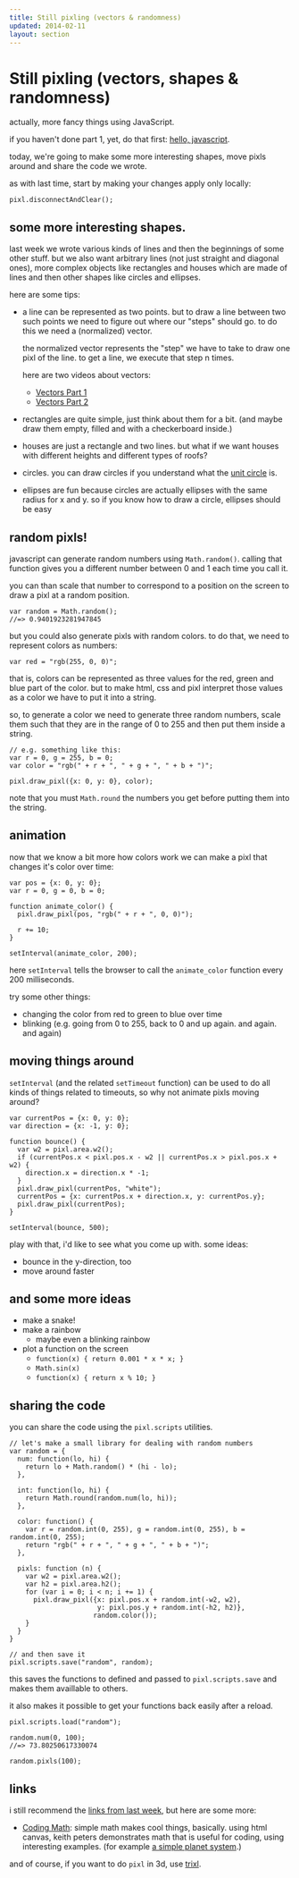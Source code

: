```yaml
---
title: Still pixling (vectors & randomness)
updated: 2014-02-11
layout: section
---
```


# Still pixling (vectors, shapes & randomness)

actually, more fancy things using JavaScript.

if you haven't done part 1, yet, do that first: [hello, javascript](2014-01-28-hello-javascript.md).

today, we're going to make some more interesting shapes, move pixls
around and share the code we wrote.

as with last time, start by making your changes apply only locally:

    pixl.disconnectAndClear();

## some more interesting shapes.

last week we wrote various kinds of lines and then the beginnings of some
other stuff. but we also want arbitrary lines (not just straight and diagonal
ones), more complex objects like rectangles and houses which are made of
lines and then other shapes like circles and ellipses.

here are some tips:

* a line can be represented as two points. but to draw a line between two such
    points we need to figure out where our "steps" should go. to do this we
    need a (normalized) vector.

    the normalized vector represents the "step" we have to take to draw
    one pixl of the line. to get a line, we execute that step n times.

    here are two videos about vectors:

    - [Vectors Part 1](http://www.youtube.com/watch?v=DfGOw8_ZaBA)
    - [Vectors Part 2](http://www.youtube.com/watch?v=zYOGtlY6xaM)
* rectangles are quite simple, just think about them for a bit. (and maybe
    draw them empty, filled and with a checkerboard inside.)
* houses are just a rectangle and two lines. but what if we want houses with
    different heights and different types of roofs?
* circles. you can draw circles if you understand what the [unit circle](https://en.wikipedia.org/wiki/Unit_circle)
    is.
* ellipses are fun because circles are actually ellipses with the same radius
    for x and y. so if you know how to draw a  circle, ellipses should be
    easy

## random pixls!

javascript can generate random numbers using `Math.random()`. calling that
function gives you a different number between 0 and 1 each time you call it.

you can than scale that number to correspond to a position on the screen to
draw a pixl at a random position.

    var random = Math.random();
    //=> 0.9401923281947845

but you could also generate pixls with random colors. to do that, we need
to represent colors as numbers:

    var red = "rgb(255, 0, 0)";

that is, colors can be represented as three values for the red, green and
blue part of the color. but to make html, css and pixl interpret those values
as a color we have to put it into a string.

so, to generate a color we need to generate three random numbers, scale them
such that they are in the range of 0 to 255 and then put them inside a string.

    // e.g. something like this:
    var r = 0, g = 255, b = 0;
    var color = "rgb(" + r + ", " + g + ", " + b + ")";

    pixl.draw_pixl({x: 0, y: 0}, color);

note that you must `Math.round` the numbers you get before putting them into
the string.

## animation

now that we know a bit more how colors work we can make a pixl that changes it's
color over time:

    var pos = {x: 0, y: 0};
    var r = 0, g = 0, b = 0;

    function animate_color() {
      pixl.draw_pixl(pos, "rgb(" + r + ", 0, 0)");

      r += 10;
    }

    setInterval(animate_color, 200);

here `setInterval` tells the browser to call the `animate_color` function every
200 milliseconds.

try some other things:

* changing the color from red to green to blue over time
* blinking (e.g. going from 0 to 255, back to 0 and up again. and again. and again)

## moving things around

`setInterval` (and the related `setTimeout` function) can be used to do all kinds of
things related to timeouts, so why not animate pixls moving around?

    var currentPos = {x: 0, y: 0};
    var direction = {x: -1, y: 0};

    function bounce() {
      var w2 = pixl.area.w2();
      if (currentPos.x < pixl.pos.x - w2 || currentPos.x > pixl.pos.x + w2) {
        direction.x = direction.x * -1;
      }
      pixl.draw_pixl(currentPos, "white");
      currentPos = {x: currentPos.x + direction.x, y: currentPos.y};
      pixl.draw_pixl(currentPos);
    }

    setInterval(bounce, 500);

play with that, i'd like to see what you come up with. some ideas:

* bounce in the y-direction, too
* move around faster

## and some more ideas

* make a snake!
* make a rainbow
    - maybe even a blinking rainbow
* plot a function on the screen
    - `function(x) { return 0.001 * x * x; }`
    - `Math.sin(x)`
    - `function(x) { return x % 10; }`

## sharing the code

you can share the code using the `pixl.scripts` utilities.

    // let's make a small library for dealing with random numbers
    var random = {
      num: function(lo, hi) {
        return lo + Math.random() * (hi - lo);
      },

      int: function(lo, hi) {
        return Math.round(random.num(lo, hi));
      },

      color: function() {
        var r = random.int(0, 255), g = random.int(0, 255), b = random.int(0, 255);
        return "rgb(" + r + ", " + g + ", " + b + ")";
      },

      pixls: function (n) {
        var w2 = pixl.area.w2();
        var h2 = pixl.area.h2();
        for (var i = 0; i < n; i += 1) {
          pixl.draw_pixl({x: pixl.pos.x + random.int(-w2, w2),
                          y: pixl.pos.y + random.int(-h2, h2)},
                         random.color());
        }
      }
    }

    // and then save it
    pixl.scripts.save("random", random);

this saves the functions to defined and passed to `pixl.scripts.save` and
makes them availlable to others.

it also makes it possible to get your functions back easily after a reload.

    pixl.scripts.load("random");

    random.num(0, 100);
    //=> 73.80250617330074

    random.pixls(100);

## links

i still recommend the [links from last week](2014-01-28-hello-javascript.md#phew), but
here are some more:

* [Coding Math](http://youtube.com/user/CodingMath/videos): simple math makes cool things,
    basically. using html canvas, keith peters demonstrates math that is useful for coding,
    using interesting examples. (for example [a simple planet system](http://www.youtube.com/watch?v=EhDtJxX0sCA).)

and of course, if you want to do `pixl` in 3d, use [trixl](http://pixl.papill0n.org/3).
